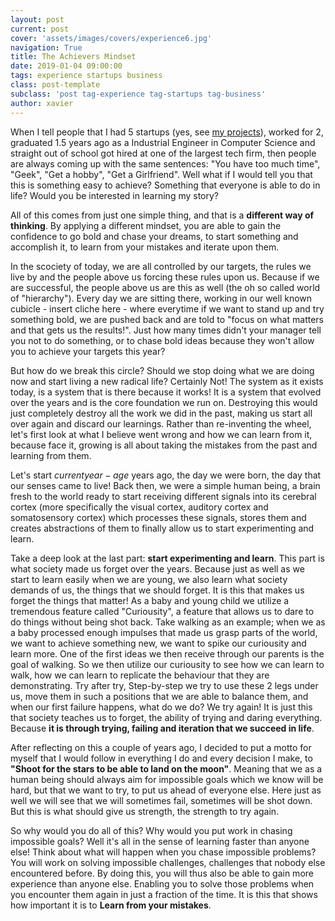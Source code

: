 ```yaml
---
layout: post
current: post
cover: 'assets/images/covers/experience6.jpg'
navigation: True
title: The Achievers Mindset
date: 2019-01-04 09:00:00
tags: experience startups business
class: post-template
subclass: 'post tag-experience tag-startups tag-business'
author: xavier
---
```


When I tell people that I had 5 startups (yes, see [my projects](/projects)), worked for 2, graduated 1.5 years ago as a Industrial Engineer in Computer Science and straight out of school got hired at one of the largest tech firm, then people are always coming up with the same sentences: "You have too much time", "Geek", "Get a hobby", "Get a Girlfriend". Well what if I would tell you that this is something easy to achieve? Something that everyone is able to do in life? Would you be interested in learning my story?

All of this comes from just one simple thing, and that is a **different way of thinking**. By applying a different mindset, you are able to gain the confidence to go bold and chase your dreams, to start something and accomplish it, to learn from your mistakes and iterate upon them. 

In the scociety of today, we are all controlled by our targets, the rules we live by and the people above us forcing these rules upon us. Because if we are successful, the people above us are this as well (the oh so called world of "hierarchy"). Every day we are sitting there, working in our well known cubicle - insert cliche here - where everytime if we want to stand up and try something bold, we are pushed back and are told to "focus on what matters and that gets us the results!". Just how many times didn't your manager tell you not to do something, or to chase bold ideas because they won't allow you to achieve your targets this year?

But how do we break this circle? Should we stop doing what we are doing now and start living a new radical life? Certainly Not! The system as it exists today, is a system that is there because it works! It is a system that evolved over the years and is the core foundation we run on. Destroying this would just completely destroy all the work we did in the past, making us start all over again and discard our learnings. Rather than re-inventing the wheel, let's first look at what I believe went wrong and how we can learn from it, because face it, growing is all about taking the mistakes from the past and learning from them.

Let's start $currentyear - age$ years ago, the day we were born, the day that our senses came to live! Back then, we were a simple human being, a brain fresh to the world ready to start receiving different signals into its cerebral cortex (more specifically the visual cortex, auditory cortex and somatosensory cortex) which processes these signals, stores them and creates abstractions of them to finally allow us to start experimenting and learn.

Take a deep look at the last part: **start experimenting and learn**. This part is what society made us forget over the years. Because just as well as we start to learn easily when we are young, we also learn what society demands of us, the things that we should forget. It is this that makes us forget the things that matter! As a baby and young child we utilize a tremendous feature called "Curiousity", a feature that allows us to dare to do things without being shot back. Take walking as an example; when we as a baby processed enough impulses that made us grasp parts of the world, we want to achieve something new, we want to spike our curiousity and learn more. One of the first ideas we then receive through our parents is the goal of walking. So we then utilize our curiousity to see how we can learn to walk, how we can learn to replicate the behaviour that they are demonstrating. Try after try, Step-by-step we try to use these 2 legs under us, move them in such a positions that we are able to balance them, and when our first failure happens, what do we do? We try again! It is just this that society teaches us to forget, the ability of trying and daring everything. Because **it is through trying, failing and iteration that we succeed in life**.

After reflecting on this a couple of years ago, I decided to put a motto for myself that I would follow in everything I do and every decision I make, to **"Shoot for the stars to be able to land on the moon"**. Meaning that we as a human being should always aim for impossible goals which we know will be hard, but that we want to try, to put us ahead of everyone else. Here just as well we will see that we will sometimes fail, sometimes will be shot down. But this is what should give us strength, the strength to try again. 

So why would you do all of this? Why would you put work in chasing impossible goals? Well it's all in the sense of learning faster than anyone else! Think about what will happen when you chase impossible problems? You will work on solving impossible challenges, challenges that nobody else encountered before. By doing this, you will thus also be able to gain more experience than anyone else. Enabling you to solve those problems when you encounter them again in just a fraction of the time. It is this that shows how important it is to **Learn from your mistakes**.



